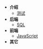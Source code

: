 - **介绍**
	- [测试](/test.md?v=1)
- **后端**
    - [SQL](/sql.md)
- **前端**
    - [JavaScript](/javascript.md)
- **其它**

